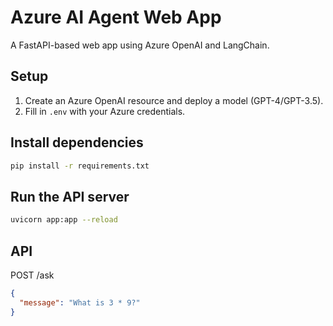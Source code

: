 # Azure AI Agent Web App

A FastAPI-based web app using Azure OpenAI and LangChain.

## Setup

1. Create an Azure OpenAI resource and deploy a model (GPT-4/GPT-3.5).
2. Fill in `.env` with your Azure credentials.

## Install dependencies

```bash
pip install -r requirements.txt
```

## Run the API server

```bash
uvicorn app:app --reload
```

## API

POST /ask

```json
{
  "message": "What is 3 * 9?"
}
```
